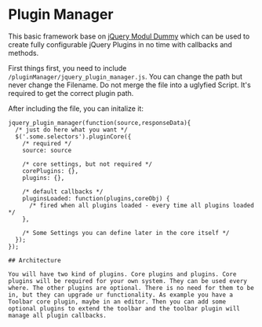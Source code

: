 # Plugin Manager

This basic framework base on [jQuery Modul Dummy](https://github.com/Sioweb/jQueryModulDummy) which can be used to create fully configurable jQuery Plugins in no time with callbacks and methods.

First things first, you need to include `/pluginManager/jquery_plugin_manager.js`. You can change the path but never change the Filename. Do not merge the file into a uglyfied Script. It's required to get the correct plugin path.

After including the file, you can initalize it:

```
jquery_plugin_manager(function(source,responseData){
  /* just do here what you want */
  $('.some.selectors').pluginCore({
    /* required */
    source: source
    
    /* core settings, but not required */
    corePlugins: {},
    plugins: {},
    
    /* default callbacks */
    pluginsLoaded: function(plugins,coreObj) {
      /* fired when all plugins loaded - every time all plugins loaded */ 
    },
    
    /* Some Settings you can define later in the core itself */
  });
});

## Architecture

You will have two kind of plugins. Core plugins and plugins. Core plugins will be required for your own system. They can be used every where. The other plugins are optional. There is no need for them to be in, but they can upgrade ur functionality. As example you have a Toolbar core plugin, maybe in an editor. Then you can add some optional plugins to extend the toolbar and the toolbar plugin will manage all plugin callbacks.
